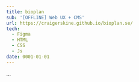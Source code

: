 ```yaml
---
title: bioplan
sub: '[OFFLINE] Web UX + CMS'
url: https://craigerskine.github.io/bioplan.se/
tech:
  - Figma
  - HTML
  - CSS
  - Js
date: 0001-01-01
---
```


...